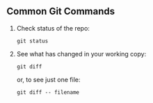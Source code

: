 ## Common Git Commands

1. Check status of the repo:
    ```
    git status
    ```
2. See what has changed in your working copy:
    ```
    git diff
    ```
   or, to see just one file:
    ```
    git diff -- filename
    ```